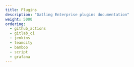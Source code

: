 ```yaml
---
title: Plugins
description: "Gatling Enterprise plugins documentation"
weight: 5000
ordering:
  - github_actions
  - gitlab_ci
  - jenkins
  - teamcity
  - bamboo
  - script
  - grafana
---
```

